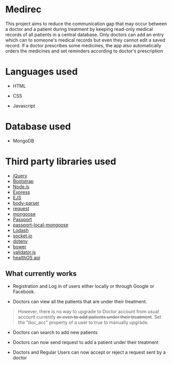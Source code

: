 # Medirec

This project aims to reduce the communication gap that may occur between a doctor and a patient during treatment by keeping read-only medical records of all patients in a central database. Only doctors can add an entry which can to someone's medical records but even they cannot edit a saved record. If a doctor prescribes some medicines, the app also automatically orders the medicines and set reminders according to doctor's prescription

# Languages used

- HTML

- CSS

- Javascript


# Database used
- MongoDB

# Third party libraries used

- [jQuery](https://jquery.com/)
- [Bootstrap](https://getbootstrap.com/)
- [Node.js](https://nodejs.org/en/)
- [Express](https://expressjs.com/)
- [EJS](https://ejs.co/)
- [body-parser](https://www.npmjs.com/package/body-parser)
- [request](https://www.npmjs.com/package/request)
- [mongoose](https://mongoosejs.com/)
- [Passport](http://www.passportjs.org/)
- [passport-local-mongoose](https://www.npmjs.com/package/passport-local-mongoose)
- [Lodash](https://lodash.com/)
- [socket.io](https://socket.io/)
- [dotenv](https://www.npmjs.com/package/dotenv)
- [bower](https://bower.io/)
- [validator.js](https://github.com/validatorjs/validator.js)
- [healthOS api](http://www.healthos.co)

## What currently works


- Registration and Log in of users either locally or through Google or Facebook.

- Doctors can view all the patients that are under their treatment.

> However, there is no way to upgrade to Doctor account from usual account currently ~~or even to add patients under their treatment~~. Set the "doc_acc" property of a user to true to manually upgrade.

- Doctors can search to add new patients

- Doctors can now send request to add a patient under their treatment

- Doctors and Regular Users can now accept or reject a request sent by a doctor

